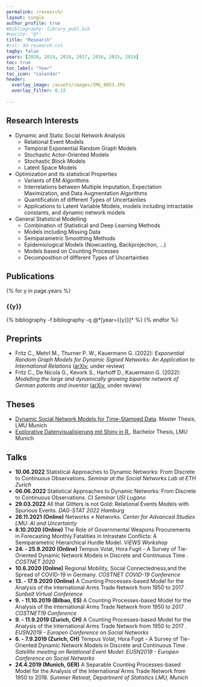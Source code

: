 ```yaml
---
permalink: /research/
layout: single
author_profile: true
#bibliography: library_publ.bib  
#nocite: '@*'
title: "Research"
#csl: 3d-research.csl
tagby: false
years: [2020, 2019, 2018, 2017, 2016, 2015, 2014]
toc: true
toc_label: "Year"
toc_icon: "calendar"
header:
  overlay_image: /assets/images/IMG_0053.JPG
  overlay_filter: 0.15
  
---
```


Research Interests
---------------

+ Dynamic and Static Social Network Analysis 
  + Relational Event Models
  + Temporal Exponential Random Graph Models 
  + Stochastic Actor-Oriented Models
  + Stochastic Block Models 
  + Latent Space Models 
+ Optimization and its statistical Properties
  + Variants of EM Algorithms 
  + Interrelations between Multiple Imputation, Expectation Maximization, and Data Augmentation Algorithms 
  + Quantification of different Types of Uncertainties    
  + Applications to Latent Variable Models, models including intractable constants, and dynamic network models 
+ General Statistical Modelling 
  + Combination of Statistical and Deep Learning Methods
  + Models including Missing Data
  + Semiparametric Smoothing Methods 
  + Epidemiological Models (Nowcasting, Backprojection, ...)  
  + Models based on Counting Processes
  + Decomposition of different Types of Uncertainties  
  

Publications
---------------

{% for y in page.years %}
  <h3  id="{{y}}" class="pubyear">{{y}}</h3>
  {% bibliography -f bibliography -q @*[year={{y}}]* %}
{% endfor %}

Preprints
---------------

+ Fritz C., Mehrl M., Thurner P. W., Kauermann G. (2022): *Exponential Random Graph Models for Dynamic Signed Networks: An Application to International Relations* ([arXiv](https://arxiv.org/abs/2205.13411), under review)
+ Fritz C., De Nicola G., Kevork S., Harhoff D., Kauermann G. (2022): *Modelling the large and dynamically growing bipartite network of German patents and inventor* ([arXiv](https://arxiv.org/abs/2201.09744), under review)


Theses
---------------
+ [Dynamic Social Network Models for Time-Stamped Data](https://epub.ub.uni-muenchen.de/60292/). Master Thesis, LMU Munich
+ [Explorative Datenvisualisierung mit Shiny in R.](https://epub.ub.uni-muenchen.de/29575/). Bachelor Thesis, LMU Munich


Talks
---------------

+ __10.06.2022__ Statistical Approaches to Dynamic Networks: From Discrete to Continuous Observations. *Seminar at the Social Networks Lab at ETH Zurich*
+ __06.06.2022__ Statistical Approaches to Dynamic Networks: From Discrete to Continuous Observations. *CI Seminar USI Lugano*
+ __29.03.2022__ All that Glitters is not Gold: Relational Events Models with Spurious Events. *DAG-STAT 2022 Hamburg*
+ __26.11.2021 (Online)__ Networks $\neq$ Networks. *Center for Advanced Studies LMU: AI and Uncertainty*
+ __8.10.2020 (Online)__ The Role of Governmental Weapons Procurements in Forecasting Monthly Fatalities in Intrastate Conflicts: A Semiparametric Hierarchical Hurdle Model. *ViEWS Workshop*
+ __24. - 25.9.2020 (Online)__ Tempus Volat, Hora Fugit - A Survey of Tie-Oriented Dynamic Network Models in Discrete and Continuous Time
. *COSTNET 2020*
+ __10.6.2020 (Online)__ Regional Mobility, Social Connectedness,and the Spread of COVID-19 in Germany. *COSTNET COVID-19 Conference*
+ __13. - 17.9.2020 (Online)__ A Counting Processes-based Model for the Analysis of the International Arms Trade Network from 1950 to 2017
. *Sunbelt Virtual Conference*
+ __9. - 11.10.2019 (Bilbao, ES)__ A Counting Processes-based Model for the Analysis of the International Arms Trade Network from 1950 to 2017
. *COSTNET19 Conference*
+ __9. - 11.9.2019 (Zurich, CH)__ A Counting Processes-based Model for the Analysis of the International Arms Trade Network from 1950 to 2017
. *EUSN2019 - Europen Conference on Social Networks*
+ __6. - 7.9.2019 (Zurich, CH)__ Tempus Volat, Hora Fugit - A Survey of Tie-Oriented Dynamic Network Models in Discrete and Continuous Time
. *Satellite meeting on Relational Event Model: EUSN2019 - Europen Conference on Social Networks*
+ __24.4.2019 (Munich, GER)__ A Separable Counting Processes-based Model for the Analysis of the International Arms Trade Network from 1950 to 2018. *Summer Retreat, Department of Statistics LMU, Munich*

